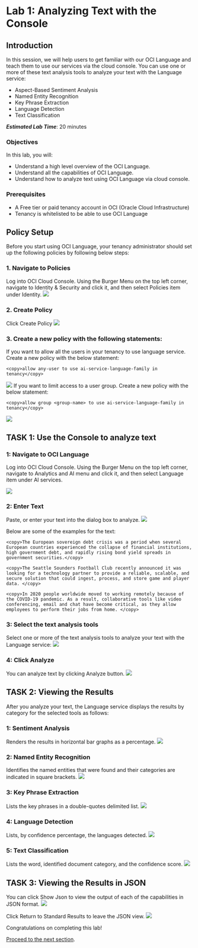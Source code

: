 # Lab 1: Analyzing Text with the Console

## Introduction
In this session, we will help users to get familiar with our OCI Language and teach them to use our services via the cloud console.
You can use one or more of these text analysis tools to analyze your text with the Language service:
- Aspect-Based Sentiment Analysis
- Named Entity Recognition
- Key Phrase Extraction
- Language Detection
- Text Classification

***Estimated Lab Time***: 20 minutes

### Objectives

In this lab, you will:
- Understand a high level overview of the OCI Language.
- Understand all the capabilities of OCI Language.
- Understand how to analyze text using OCI Language via cloud console.
### Prerequisites
- A Free tier or paid tenancy account in OCI (Oracle Cloud Infrastructure)
- Tenancy is whitelisted to be able to use OCI Language

## **Policy Setup**

Before you start using OCI Language, your tenancy administrator should set up the following policies by following below steps:
### 1. Navigate to Policies
Log into OCI Cloud Console. Using the Burger Menu on the top left corner, navigate to Identity & Security and click it, and then select Policies item under Identity.
![](./images/policy1.png " ")
### 2. Create Policy
Click Create Policy
![](./images/policy2.png " ")

### 3. Create a new policy with the following statements:

If you want to allow all the users in your tenancy to use language service.
Create a new policy with the below statement:
```
<copy>allow any-user to use ai-service-language-family in tenancy</copy>
```
![](./images/policy3.png " ")
If you want to limit access to a user group.
Create a new policy with the below statement:
```
<copy>allow group <group-name> to use ai-service-language-family in tenancy</copy>
```
![](./images/policy4.png " ")

## **TASK 1:** Use the Console to analyze text

### 1: Navigate to OCI Language

Log into OCI Cloud Console. Using the Burger Menu on the top left corner, navigate to Analytics and AI menu and click it, and then select Language item under AI services.

![](./images/navigate-to-ai-langauge-menu.png " ")

### 2: Enter Text

Paste, or enter your text into the dialog box to analyze.
![](./images/text-box.png " ")

Below are some of the examples for the text:
```
<copy>The European sovereign debt crisis was a period when several European countries experienced the collapse of financial institutions, high government debt, and rapidly rising bond yield spreads in government securities.</copy>
```
```
<copy>The Seattle Sounders Football Club recently announced it was looking for a technology partner to provide a reliable, scalable, and secure solution that could ingest, process, and store game and player data. </copy>
```
```
<copy>In 2020 people worldwide moved to working remotely because of the COVID-19 pandemic. As a result, collaborative tools like video conferencing, email and chat have become critical, as they allow employees to perform their jobs from home. </copy>
```

### 3: Select the text analysis tools

Select one or more of the text analysis tools to analyze your text with the Language service:
![](./images/lang-services.png " ")

### 4: Click Analyze

You can analyze text by clicking Analyze button.
![](./images/analyze-button.png " ")

<!-- ### 5: Click Reset

You can reset the page by clicking Reset button.
![](./images/reset-button.png " ") -->

## **TASK 2:** Viewing the Results

After you analyze your text, the Language service displays the results by category for the selected tools as follows:

### 1: Sentiment Analysis

Renders the results in horizontal bar graphs as a percentage.
![](./images/sentiment-result.png " ")

### 2: Named Entity Recognition

Identifies the named entities that were found and their categories are indicated in square brackets.
![](./images/ner-result.png " ")

### 3: Key Phrase Extraction

Lists the key phrases in a double-quotes delimited list.
![](./images/kpe-result.png " ")

### 4: Language Detection

Lists, by confidence percentage, the languages detected.
![](./images/lang-result.png " ")

### 5: Text Classification

Lists the word, identified document category, and the confidence score.
![](./images/text-result.png " ")

## **TASK 3:** Viewing the Results in JSON

You can click Show Json to view the output of each of the capabilities in JSON format.
![](./images/show-json-button.png " ")

Click Return to Standard Results to leave the JSON view. 
![](./images/copy-download-button.png " ")



Congratulations on completing this lab!

[Proceed to the next section](#next).

